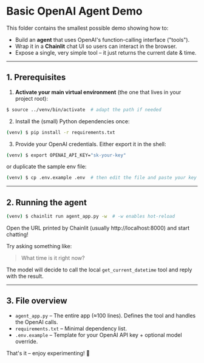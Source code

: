 # Basic OpenAI Agent Demo

This folder contains the smallest possible demo showing how to:

* Build an **agent** that uses OpenAI's function-calling interface ("tools").
* Wrap it in a **Chainlit** chat UI so users can interact in the browser.
* Expose a single, very simple tool – it just returns the current date & time.

---

## 1. Prerequisites

1. **Activate your main virtual environment** (the one that lives in your project root):

```bash
$ source ../venv/bin/activate  # adapt the path if needed
```

2. Install the (small) Python dependencies once:

```bash
(venv) $ pip install -r requirements.txt
```

3. Provide your OpenAI credentials. Either export it in the shell:

```bash
(venv) $ export OPENAI_API_KEY="sk-your-key"
```

or duplicate the sample env file:

```bash
(venv) $ cp .env.example .env  # then edit the file and paste your key
```

---

## 2. Running the agent

```bash
(venv) $ chainlit run agent_app.py -w  # -w enables hot-reload
```

Open the URL printed by Chainlit (usually http://localhost:8000) and start chatting!

Try asking something like:

> What time is it right now?

The model will decide to call the local `get_current_datetime` tool and reply with the result.

---

## 3. File overview

* `agent_app.py` – The entire app (≈100 lines). Defines the tool and handles the OpenAI calls.
* `requirements.txt` – Minimal dependency list.
* `.env.example` – Template for your OpenAI API key + optional model override.

That's it – enjoy experimenting! 🎉 